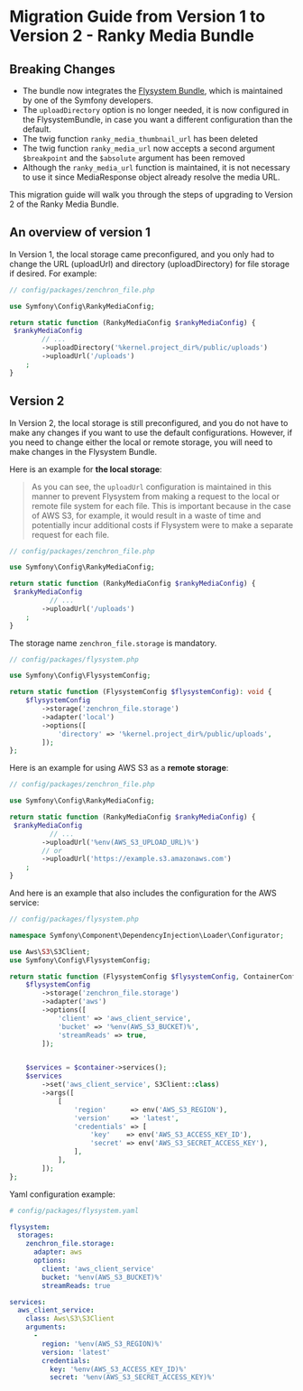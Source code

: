 # Migration Guide from Version 1 to Version 2 - Ranky Media Bundle

## Breaking Changes

* The bundle now integrates the [Flysystem Bundle](https://github.com/thephpleague/flysystem-bundle), which is maintained by one of the Symfony developers.
* The `uploadDirectory` option is no longer needed, it is now configured in the FlysystemBundle, in case you want a different configuration than the default. 
* The twig function `ranky_media_thumbnail_url` has been deleted
* The twig function `ranky_media_url` now accepts a second argument `$breakpoint` and the `$absolute` argument has been removed
* Although the `ranky_media_url` function is maintained, it is not necessary to use it since MediaResponse object already resolve the media URL. 

This migration guide will walk you through the steps of upgrading to Version 2 of the Ranky Media Bundle.

## An overview of version 1

In Version 1, the local storage came preconfigured, and you only had to change the URL (uploadUrl) and directory (uploadDirectory) for file storage if desired. For example:

```php
// config/packages/zenchron_file.php

use Symfony\Config\RankyMediaConfig;

return static function (RankyMediaConfig $rankyMediaConfig) {
 $rankyMediaConfig
        // ...
        ->uploadDirectory('%kernel.project_dir%/public/uploads')
        ->uploadUrl('/uploads')
    ;
}
```

## Version 2

In Version 2, the local storage is still preconfigured, and you do not have to make any changes if you want to use the default configurations. However, if you need to change either the local or remote storage, you will need to make changes in the Flysystem Bundle.

Here is an example for **the local storage**:


>As you can see, the `uploadUrl` configuration is maintained in this manner to prevent Flysystem from making a request to the local or remote file system for each file. This is important because in the case of AWS S3, for example, it would result in a waste of time and potentially incur additional costs if Flysystem were to make a separate request for each file.

```php
// config/packages/zenchron_file.php

use Symfony\Config\RankyMediaConfig;

return static function (RankyMediaConfig $rankyMediaConfig) {
 $rankyMediaConfig
          // ...
        ->uploadUrl('/uploads')
    ;
}
```
The storage name `zenchron_file.storage` is mandatory.

```php
// config/packages/flysystem.php

use Symfony\Config\FlysystemConfig;

return static function (FlysystemConfig $flysystemConfig): void {
    $flysystemConfig
        ->storage('zenchron_file.storage')
        ->adapter('local')
        ->options([
            'directory' => '%kernel.project_dir%/public/uploads',
        ]);
};
```

Here is an example for using AWS S3 as a **remote storage**:

```php
// config/packages/zenchron_file.php

use Symfony\Config\RankyMediaConfig;

return static function (RankyMediaConfig $rankyMediaConfig) {
 $rankyMediaConfig
          // ...
        ->uploadUrl('%env(AWS_S3_UPLOAD_URL)%')
        // or
        ->uploadUrl('https://example.s3.amazonaws.com')
    ;
}
```
And here is an example that also includes the configuration for the AWS service:

```php
// config/packages/flysystem.php

namespace Symfony\Component\DependencyInjection\Loader\Configurator;

use Aws\S3\S3Client;
use Symfony\Config\FlysystemConfig;

return static function (FlysystemConfig $flysystemConfig, ContainerConfigurator $container): void {
    $flysystemConfig
        ->storage('zenchron_file.storage')
        ->adapter('aws')
        ->options([
            'client' => 'aws_client_service',
            'bucket' => '%env(AWS_S3_BUCKET)%',
            'streamReads' => true,
        ]);


    $services = $container->services();
    $services
        ->set('aws_client_service', S3Client::class)
        ->args([
            [
                'region'      => env('AWS_S3_REGION'),
                'version'     => 'latest',
                'credentials' => [
                    'key'    => env('AWS_S3_ACCESS_KEY_ID'),
                    'secret' => env('AWS_S3_SECRET_ACCESS_KEY'),
                ],
            ],
        ]);
};
```
Yaml configuration example:

```yaml
# config/packages/flysystem.yaml

flysystem:
  storages:
    zenchron_file.storage:
      adapter: aws
      options:
        client: 'aws_client_service'
        bucket: '%env(AWS_S3_BUCKET)%'
        streamReads: true

services:
  aws_client_service:
    class: Aws\S3\S3Client
    arguments:
      -
        region: '%env(AWS_S3_REGION)%'
        version: 'latest'
        credentials:
          key: '%env(AWS_S3_ACCESS_KEY_ID)%'
          secret: '%env(AWS_S3_SECRET_ACCESS_KEY)%'
```
